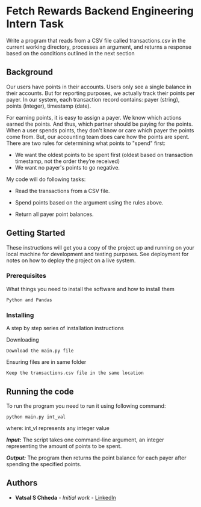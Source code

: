 # Fetch Rewards Backend Engineering Intern Task

Write a program that reads from a CSV file called transactions.csv in the current working directory, processes an argument, and returns a response based on the conditions outlined in the next section

## Background

Our users have points in their accounts. Users only see a single balance in their accounts. But for reporting purposes, we actually track their points per payer. In our system, each transaction record contains: payer (string), points (integer), timestamp (date).

For earning points, it is easy to assign a payer. We know which actions earned the points. And thus, which partner should be paying for the points.
When a user spends points, they don't know or care which payer the points come from. But, our accounting team does care how the points are spent. There are two rules for determining what points to "spend" first:

- We want the oldest points to be spent first (oldest based on transaction timestamp, not the order they’re received)
- We want no payer's points to go negative.

My code will do following tasks:

- Read the transactions from a CSV file.

- Spend points based on the argument using the rules above.

- Return all payer point balances.

## Getting Started

These instructions will get you a copy of the project up and running on your local machine for development and testing purposes. See deployment for notes on how to deploy the project on a live system.

### Prerequisites

What things you need to install the software and how to install them

```
Python and Pandas
```

### Installing

A step by step series of installation instructions

Downloading

```
Download the main.py file
```

Ensuring files are in same folder

```
Keep the transactions.csv file in the same location
```

## Running the code

To run the program you need to run it using following command:

```
python main.py int_val
```

where: int_vl represents any integer value

**_Input:_** The script takes one command-line argument, an integer representing the amount of points to be spent.

**_Output:_** The program then returns the point balance for each payer after spending the specified points.

## Authors

- **Vatsal S Chheda** - _Initial work_ - [LinkedIn](https://www.linkedin.com/in/vatsalchheda/)

